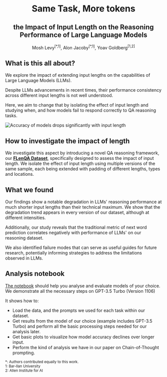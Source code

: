 # <div align="center">Same Task, More tokens</div>
##  <div align="center">the Impact of Input Length on the Reasoning Performance of Large Language Models</div>
<div align="center">Mosh Levy<sup id="a1">[*,1]</sup>, Alon Jacoby<sup id="a1">[*,1]</sup>, Yoav Goldberg<sup id="a1">[1,2]</sup></div> 

## What is this all about?
We explore the impact of extending input lengths on the capabilities of Large Language Models (LLMs). 

Despite LLMs advancements in recent times, their performance consistency across different input lengths is not well understood.

Here, we aim to change that by isolating the effect of input length and studying when, and how models fail to respond correctly to QA reasoning tasks.

![Accuracy of models drops significantly with input length]([./intro_plot_with_cot.svg](https://raw.githubusercontent.com/alonj/Same-Task-More-Tokens/main/intro_plot_w_cot.svg))

## How to investigate the impact of length
We investigate this aspect by introducing a novel QA reasoning framework, our [**FLenQA Dataset**](https://github.com/alonj/Same-Task-More-Tokens/), specifically designed to assess the impact of input length. We isolate the effect of input length using multiple versions of the same sample, each being extended with padding of different lengths, types and locations.

## What we found
Our findings show a notable degradation in LLMs' reasoning performance at much shorter input lengths than their technical maximum. We show that the degradation trend appears in every version of our dataset, although at different intensities.

Additionally, our study reveals that the traditional metric of next word prediction correlates negatively with performance of LLMs' on our reasoning dataset.

We also identified failure modes that can serve as useful guides for future research, potentially informing strategies to address the limitations observed in LLMs.

## Analysis notebook
[The notebook](https://github.com/alonj/Same-Task-More-Tokens/blob/main/FLenQA%20analysis.ipynb) should help you analyse and evaluate models of your choice. We demonstrate all the necessary steps on GPT-3.5 Turbo (Version 1106)

It shows how to:

- Load the data, and the prompts we used for each task within our dataset.
- Get results from the model of our choice (example includes GPT-3.5 Turbo) and perform all the basic processing steps needed for our analysis later.
- Get basic plots to visualize how model accuracy declines over longer input.
- Perform the kind of analysis we have in our paper on Chain-of-Thought prompting.


<sub id="f1">*</span>: Authors contributed equally to this work.  
<span id="f2">1</span>: Bar-Ilan University  
<span id="f2">2</span>: Allen Institute for AI  
